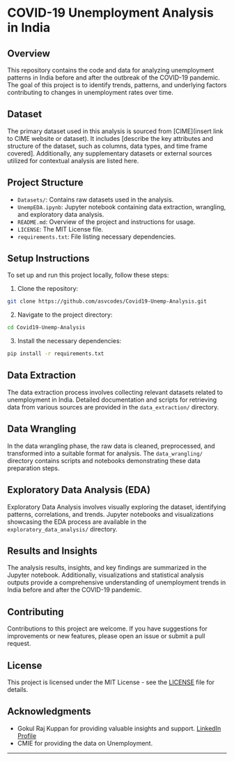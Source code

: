 
# COVID-19 Unemployment Analysis in India

## Overview

This repository contains the code and data for analyzing unemployment patterns in India before and after the outbreak of the COVID-19 pandemic. The goal of this project is to identify trends, patterns, and underlying factors contributing to changes in unemployment rates over time.

## Dataset

The primary dataset used in this analysis is sourced from [CIME](insert link to CIME website or dataset). It includes [describe the key attributes and structure of the dataset, such as columns, data types, and time frame covered]. Additionally, any supplementary datasets or external sources utilized for contextual analysis are listed here.

## Project Structure

- `Datasets/`: Contains raw datasets used in the analysis.
- `UnempEDA.ipynb`: Jupyter notebook containing data extraction, wrangling, and exploratory data analysis.
- `README.md`: Overview of the project and instructions for usage.
- `LICENSE`: The MIT License file.
- `requirements.txt`: File listing necessary dependencies.

## Setup Instructions

To set up and run this project locally, follow these steps:

1. Clone the repository:

```bash
git clone https://github.com/asvcodes/Covid19-Unemp-Analysis.git
```

2. Navigate to the project directory:

```bash
cd Covid19-Unemp-Analysis
```

3. Install the necessary dependencies:

```bash
pip install -r requirements.txt
```

## Data Extraction

The data extraction process involves collecting relevant datasets related to unemployment in India. Detailed documentation and scripts for retrieving data from various sources are provided in the `data_extraction/` directory.

## Data Wrangling

In the data wrangling phase, the raw data is cleaned, preprocessed, and transformed into a suitable format for analysis. The `data_wrangling/` directory contains scripts and notebooks demonstrating these data preparation steps.

## Exploratory Data Analysis (EDA)

Exploratory Data Analysis involves visually exploring the dataset, identifying patterns, correlations, and trends. Jupyter notebooks and visualizations showcasing the EDA process are available in the `exploratory_data_analysis/` directory.

## Results and Insights

The analysis results, insights, and key findings are summarized in the  Jupyter notebook. Additionally, visualizations and statistical analysis outputs provide a comprehensive understanding of unemployment trends in India before and after the COVID-19 pandemic.

## Contributing

Contributions to this project are welcome. If you have suggestions for improvements or new features, please open an issue or submit a pull request.

## License

This project is licensed under the MIT License - see the [LICENSE](LICENSE) file for details.

## Acknowledgments

- Gokul Raj Kuppan for providing valuable insights and support. [LinkedIn Profile](https://www.linkedin.com/in/gokul-raj-kuppan/)
- CMIE for providing the data on Unemployment.

---
